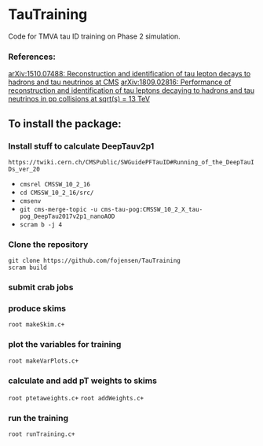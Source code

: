 # TauTraining

Code for TMVA tau ID training on Phase 2 simulation.

### References:
[arXiv:1510.07488: Reconstruction and identification of tau lepton decays to hadrons and tau neutrinos at CMS](https://arxiv.org/abs/1510.07488)
[arXiv:1809.02816: Performance of reconstruction and identification of tau leptons decaying to hadrons and tau neutrinos in pp collisions at sqrt(s) = 13 TeV](https://arxiv.org/abs/1809.02816)

## To install the package:

### Install stuff to calculate DeepTauv2p1
`https://twiki.cern.ch/CMSPublic/SWGuidePFTauID#Running_of_the_DeepTauIDs_ver_20` 
* `cmsrel CMSSW_10_2_16`
* `cd CMSSW_10_2_16/src/`
* `cmsenv`
* `git cms-merge-topic -u cms-tau-pog:CMSSW_10_2_X_tau-pog_DeepTau2017v2p1_nanoAOD`
* `scram b -j 4`

### Clone the repository
`git clone https://github.com/fojensen/TauTraining`  
`scram build`

### submit crab jobs

### produce skims
`root makeSkim.c+`

### plot the variables for training
`root makeVarPlots.c+`

### calculate and add pT weights to skims
`root ptetaweights.c+`
`root addWeights.c+`

### run the training
`root runTraining.c+`


